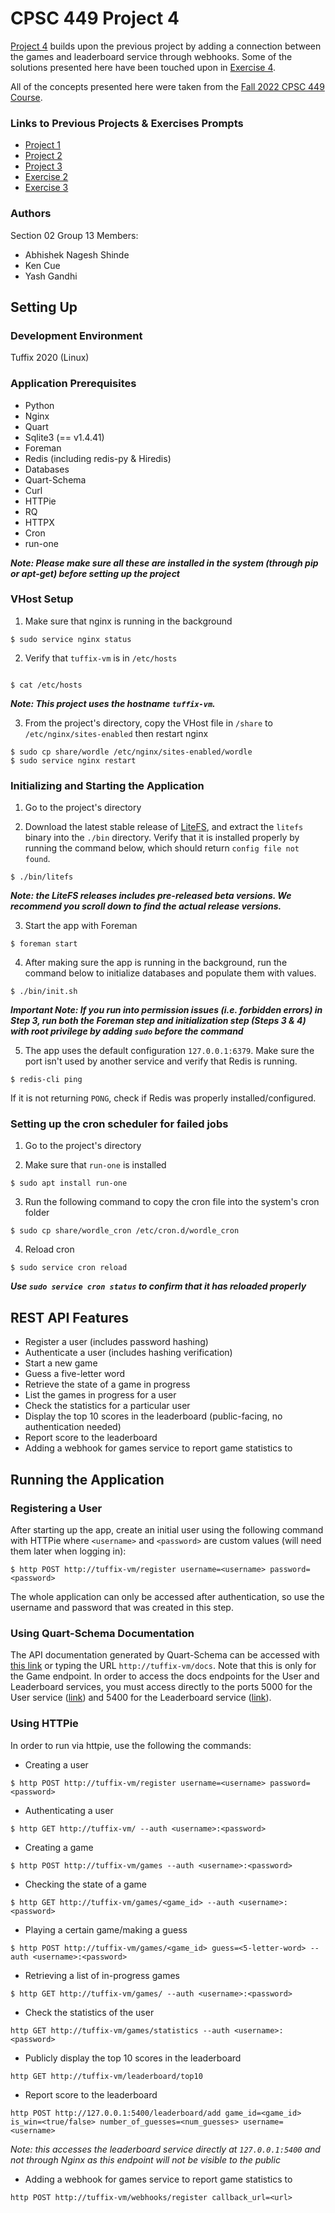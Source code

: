# CPSC 449 Project 4
[Project 4](https://docs.google.com/document/d/19BqaDN9M9fMfw6WjwISGDauF_I2w20UJ4lNmW9USbn0/edit) builds upon the previous project by adding a connection between the games and leaderboard service through webhooks. Some of the solutions presented here have been touched upon in [Exercise 4](https://docs.google.com/document/d/1GeF5txkEb3Jl0_YtnFKFh21xiDff1IJ54XC9Qydk3GE/edit).

All of the concepts presented here were taken from the [Fall 2022 CPSC 449 Course](https://sites.google.com/view/cpsc-449).

### Links to Previous Projects & Exercises Prompts
- [Project 1](https://docs.google.com/document/d/14YzD8w5SpJk0DqizgrgyOsXvQ2-rrd-39RUSe2GNvz4/edit)
- [Project 2](https://docs.google.com/document/d/1BXrmgSclvifgYWItGxxhZ72BrmiD5evXoRbA_uRP_jM/edit)
- [Project 3](https://docs.google.com/document/d/1OWltxCFRsd2s4khOdfwKLZ3vqF6dsJ087nyMn0klcQs/edit)
- [Exercise 2](https://docs.google.com/document/d/1-tFBfCP2rhk5YFtXYpGD894Ghy4UY-J3o9Zs7abbS8c/edit)
- [Exercise 3](https://docs.google.com/document/d/14i8cpm7z1oFh5y5gmAkQ39AH3Pu8oWRr6B6TOziGYhY/edit)

### Authors
Section 02
Group 13
Members:
- Abhishek Nagesh Shinde
- Ken Cue
- Yash Gandhi


## Setting Up
### Development Environment 
Tuffix 2020 (Linux)


### Application Prerequisites
- Python
- Nginx
- Quart
- Sqlite3 (== v1.4.41)
- Foreman
- Redis (including redis-py & Hiredis)
- Databases
- Quart-Schema
- Curl
- HTTPie
- RQ
- HTTPX
- Cron
- run-one

***Note: Please make sure all these are installed in the system (through pip or apt-get) before setting up the project***


### VHost Setup
1. Make sure that nginx is running in the background
```
$ sudo service nginx status
```

2. Verify that `tuffix-vm` is in `/etc/hosts`
```

$ cat /etc/hosts
```
***Note: This project uses the hostname `tuffix-vm`.***

3. From the project's directory, copy the VHost file in `/share` to `/etc/nginx/sites-enabled` then restart nginx 
```
$ sudo cp share/wordle /etc/nginx/sites-enabled/wordle
$ sudo service nginx restart
```


### Initializing and Starting the Application
1. Go to the project's directory

2. Download the latest stable release of [LiteFS](https://github.com/superfly/litefs/releases), and extract the `litefs` binary into the `./bin` directory. Verify that it is installed properly by running the command below, which should return `config file not found`.
```
$ ./bin/litefs
```
***Note: the LiteFS releases includes pre-released beta versions. We recommend you scroll down to find the actual release versions.***

3. Start the app with Foreman
```
$ foreman start
```

4. After making sure the app is running in the background, run the command below to initialize databases and populate them with values.
```
$ ./bin/init.sh
```
***Important Note: If you run into permission issues (i.e. forbidden errors) in Step 3, run both the Foreman step and initialization step (Steps 3 & 4) with root privilege by adding `sudo` before the command***

5. The app uses the default configuration `127.0.0.1:6379`. Make sure the port isn't used by another service and verify that Redis is running.
```
$ redis-cli ping
```
If it is not returning `PONG`, check if Redis was properly installed/configured.


### Setting up the cron scheduler for failed jobs
1. Go to the project's directory

2. Make sure that `run-one` is installed 
```
$ sudo apt install run-one
```

3. Run the following command to copy the cron file into the system's cron folder
```
$ sudo cp share/wordle_cron /etc/cron.d/wordle_cron
```

4. Reload cron
```
$ sudo service cron reload
```

***Use `sudo service cron status` to confirm that it has reloaded properly***


## REST API Features
- Register a user (includes password hashing)
- Authenticate a user (includes hashing verification)
- Start a new game
- Guess a five-letter word
- Retrieve the state of a game in progress
- List the games in progress for a user
- Check the statistics for a particular user
- Display the top 10 scores in the leaderboard (public-facing, no authentication needed)
- Report score to the leaderboard
- Adding a webhook for games service to report game statistics to


## Running the Application

### Registering a User
After starting up the app, create an initial user using the following command with HTTPie where `<username>` and `<password>` are custom values (will need them later when logging in):
```
$ http POST http://tuffix-vm/register username=<username> password=<password>
```
The whole application can only be accessed after authentication, so use the username and password that was created in this step.


### Using Quart-Schema Documentation
The API documentation generated by Quart-Schema can be accessed with [this link](http://tuffix-vm/docs) or typing the URL `http://tuffix-vm/docs`. Note that this is only for the Game endpoint. In order to access the docs endpoints for the User and Leaderboard services, you must access directly to the ports 5000 for the User service ([link](http://127.0.0.1:5000/docs)) and 5400 for the Leaderboard service ([link](http://127.0.0.1:5400/docs)).


### Using HTTPie
In order to run via httpie, use the following the commands:
- Creating a user
```
$ http POST http://tuffix-vm/register username=<username> password=<password>
```
- Authenticating a user
```
$ http GET http://tuffix-vm/ --auth <username>:<password>
```
- Creating a game 
```
$ http POST http://tuffix-vm/games --auth <username>:<password>
```
- Checking the state of a game 
```
$ http GET http://tuffix-vm/games/<game_id> --auth <username>:<password>
```
- Playing a certain game/making a guess
```
$ http POST http://tuffix-vm/games/<game_id> guess=<5-letter-word> --auth <username>:<password>
```
- Retrieving a list of in-progress games
```
$ http GET http://tuffix-vm/games/ --auth <username>:<password>
``` 
- Check the statistics of the user 
```
http GET http://tuffix-vm/games/statistics --auth <username>:<password>
```
- Publicly display the top 10 scores in the leaderboard
```
http GET http://tuffix-vm/leaderboard/top10
```
- Report score to the leaderboard
```
http POST http://127.0.0.1:5400/leaderboard/add game_id=<game_id> is_win=<true/false> number_of_guesses=<num_guesses> username=<username>
```
_Note: this accesses the leaderboard service directly at `127.0.0.1:5400` and not through Nginx as this endpoint will not be visible to the public_
- Adding a webhook for games service to report game statistics to
```
http POST http://tuffix-vm/webhooks/register callback_url=<url>
```